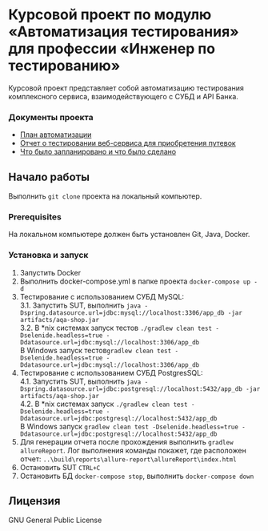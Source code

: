 # Курсовой проект по модулю «Автоматизация тестирования» для профессии «Инженер по тестированию»

Курсовой проект представляет собой автоматизацию тестирования комплексного сервиса, взаимодействующего с СУБД и API Банка.

### Документы проекта

* [План автоматизации](docs/Plan.MD)
* [Отчет о тестировании веб-сервиса для приобретения путевок](docs/Report.md)
* [Что было запланировано и что было сделано](docs/Summary.md)

## Начало работы

Выполнить `git clone` проекта на локальный компьютер.

### Prerequisites

На локальном компьютере должен быть установлен Git, Java, Docker.

### Установка и запуск

1.	Запустить Docker
2.	Выполнить docker-compose.yml в папке проекта `docker-compose up -d`
3. Тестирование с использованием СУБД MySQL:        
3.1. Запустить SUT, выполнить `java -Dspring.datasource.url=jdbc:mysql://localhost:3306/app_db -jar artifacts/aqa-shop.jar`  
3.2. В *nix системах запуск тестов `./gradlew clean test -Dselenide.headless=true -Ddatasource.url=jdbc:mysql://localhost:3306/app_db`  
    В Windows запуск тестов`gradlew clean test -Dselenide.headless=true -Ddatasource.url=jdbc:mysql://localhost:3306/app_db`
4.  Тестирование с использованием СУБД PostgresSQL:  
4.1. Запустить SUT, выполнить `java -Dspring.datasource.url=jdbc:postgresql://localhost:5432/app_db -jar artifacts/aqa-shop.jar`  
4.2. В *nix системах запуск `./gradlew clean test -Dselenide.headless=true -Ddatasource.url=jdbc:postgresql://localhost:5432/app_db`  
    В Windows запуск `gradlew clean test -Dselenide.headless=true -Ddatasource.url=jdbc:postgresql://localhost:5432/app_db`
5.  Для генерации отчета после прохождения выполнить `gradlew allureReport`. Лог выполнения команды покажет,
    где расположен отчет: `..\build\reports\allure-report\allureReport\index.html`
6. Остановить SUT `CTRL+C`
7. Остановить БД `docker-compose stop`, выполнить `docker-compose down`

## Лицензия

GNU General Public License